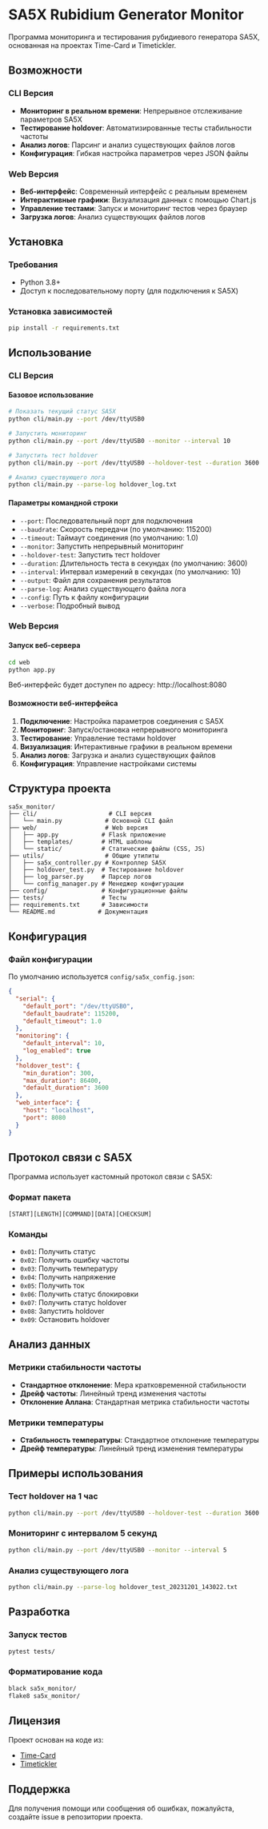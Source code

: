 # SA5X Rubidium Generator Monitor

Программа мониторинга и тестирования рубидиевого генератора SA5X, основанная на проектах Time-Card и Timetickler.

## Возможности

### CLI Версия
- **Мониторинг в реальном времени**: Непрерывное отслеживание параметров SA5X
- **Тестирование holdover**: Автоматизированные тесты стабильности частоты
- **Анализ логов**: Парсинг и анализ существующих файлов логов
- **Конфигурация**: Гибкая настройка параметров через JSON файлы

### Web Версия
- **Веб-интерфейс**: Современный интерфейс с реальным временем
- **Интерактивные графики**: Визуализация данных с помощью Chart.js
- **Управление тестами**: Запуск и мониторинг тестов через браузер
- **Загрузка логов**: Анализ существующих файлов логов

## Установка

### Требования
- Python 3.8+
- Доступ к последовательному порту (для подключения к SA5X)

### Установка зависимостей
```bash
pip install -r requirements.txt
```

## Использование

### CLI Версия

#### Базовое использование
```bash
# Показать текущий статус SA5X
python cli/main.py --port /dev/ttyUSB0

# Запустить мониторинг
python cli/main.py --port /dev/ttyUSB0 --monitor --interval 10

# Запустить тест holdover
python cli/main.py --port /dev/ttyUSB0 --holdover-test --duration 3600 --interval 10

# Анализ существующего лога
python cli/main.py --parse-log holdover_log.txt
```

#### Параметры командной строки
- `--port`: Последовательный порт для подключения
- `--baudrate`: Скорость передачи (по умолчанию: 115200)
- `--timeout`: Таймаут соединения (по умолчанию: 1.0)
- `--monitor`: Запустить непрерывный мониторинг
- `--holdover-test`: Запустить тест holdover
- `--duration`: Длительность теста в секундах (по умолчанию: 3600)
- `--interval`: Интервал измерений в секундах (по умолчанию: 10)
- `--output`: Файл для сохранения результатов
- `--parse-log`: Анализ существующего файла лога
- `--config`: Путь к файлу конфигурации
- `--verbose`: Подробный вывод

### Web Версия

#### Запуск веб-сервера
```bash
cd web
python app.py
```

Веб-интерфейс будет доступен по адресу: http://localhost:8080

#### Возможности веб-интерфейса
1. **Подключение**: Настройка параметров соединения с SA5X
2. **Мониторинг**: Запуск/остановка непрерывного мониторинга
3. **Тестирование**: Управление тестами holdover
4. **Визуализация**: Интерактивные графики в реальном времени
5. **Анализ логов**: Загрузка и анализ существующих файлов
6. **Конфигурация**: Управление настройками системы

## Структура проекта

```
sa5x_monitor/
├── cli/                    # CLI версия
│   └── main.py            # Основной CLI файл
├── web/                   # Web версия
│   ├── app.py            # Flask приложение
│   ├── templates/        # HTML шаблоны
│   └── static/           # Статические файлы (CSS, JS)
├── utils/                 # Общие утилиты
│   ├── sa5x_controller.py # Контроллер SA5X
│   ├── holdover_test.py  # Тестирование holdover
│   ├── log_parser.py     # Парсер логов
│   └── config_manager.py # Менеджер конфигурации
├── config/               # Конфигурационные файлы
├── tests/                # Тесты
├── requirements.txt      # Зависимости
└── README.md            # Документация
```

## Конфигурация

### Файл конфигурации
По умолчанию используется `config/sa5x_config.json`:

```json
{
  "serial": {
    "default_port": "/dev/ttyUSB0",
    "default_baudrate": 115200,
    "default_timeout": 1.0
  },
  "monitoring": {
    "default_interval": 10,
    "log_enabled": true
  },
  "holdover_test": {
    "min_duration": 300,
    "max_duration": 86400,
    "default_duration": 3600
  },
  "web_interface": {
    "host": "localhost",
    "port": 8080
  }
}
```

## Протокол связи с SA5X

Программа использует кастомный протокол связи с SA5X:

### Формат пакета
```
[START][LENGTH][COMMAND][DATA][CHECKSUM]
```

### Команды
- `0x01`: Получить статус
- `0x02`: Получить ошибку частоты
- `0x03`: Получить температуру
- `0x04`: Получить напряжение
- `0x05`: Получить ток
- `0x06`: Получить статус блокировки
- `0x07`: Получить статус holdover
- `0x08`: Запустить holdover
- `0x09`: Остановить holdover

## Анализ данных

### Метрики стабильности частоты
- **Стандартное отклонение**: Мера кратковременной стабильности
- **Дрейф частоты**: Линейный тренд изменения частоты
- **Отклонение Аллана**: Стандартная метрика стабильности частоты

### Метрики температуры
- **Стабильность температуры**: Стандартное отклонение температуры
- **Дрейф температуры**: Линейный тренд изменения температуры

## Примеры использования

### Тест holdover на 1 час
```bash
python cli/main.py --port /dev/ttyUSB0 --holdover-test --duration 3600 --interval 10 --output test_results.json
```

### Мониторинг с интервалом 5 секунд
```bash
python cli/main.py --port /dev/ttyUSB0 --monitor --interval 5
```

### Анализ существующего лога
```bash
python cli/main.py --parse-log holdover_test_20231201_143022.txt
```

## Разработка

### Запуск тестов
```bash
pytest tests/
```

### Форматирование кода
```bash
black sa5x_monitor/
flake8 sa5x_monitor/
```

## Лицензия

Проект основан на коде из:
- [Time-Card](https://github.com/Time-Appliances-Project/Time-Card)
- [Timetickler](https://github.com/Time-Appliances-Project/Time-Card/tree/master/OSC/Microchip/SA53)

## Поддержка

Для получения помощи или сообщения об ошибках, пожалуйста, создайте issue в репозитории проекта.
